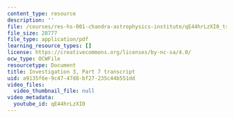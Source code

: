 ```yaml
---
content_type: resource
description: ''
file: /courses/res-hs-001-chandra-astrophysics-institute/qE44hrLzXI0_transcript.pdf
file_size: 28777
file_type: application/pdf
learning_resource_types: []
license: https://creativecommons.org/licenses/by-nc-sa/4.0/
ocw_type: OCWFile
resourcetype: Document
title: Investigation 3, Part 7 transcript
uid: a9135f6e-9c47-47d8-bf27-235c44b551dd
video_files:
  video_thumbnail_file: null
video_metadata:
  youtube_id: qE44hrLzXI0
---
```

